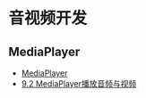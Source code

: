 # 音视频开发

## MediaPlayer

* [MediaPlayer](https://blog.csdn.net/coder_pig/article/details/49720337)
* [9.2 MediaPlayer播放音频与视频](http://www.runoob.com/w3cnote/android-tutorial-mediaplayer.html)


